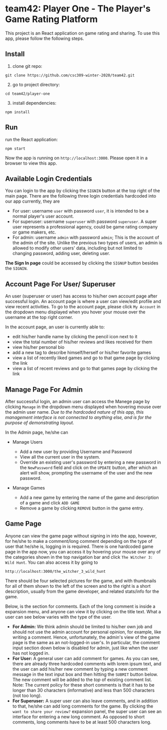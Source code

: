 # team42: Player One - The Player's Game Rating Platform
This project is an React application on game rating and sharing. To use this app, please follow the following steps.
## Install
1. clone git repo:
```
git clone https://github.com/csc309-winter-2020/team42.git
```
2. go to project directory:
```
cd team42/player-one
```
3. install dependencies:
```
npm install
```
## Run
run the React application:
```
npm start
```
Now the app is running on `http://localhost:3000`. Please open it in a browser to view this app.  
## Available Login Credentials
You can login to the app by clicking the `SIGNIN` button at the top right of the main page. 
There are the following three login credentials hardcoded into our app currently, they are
 - For user: username `user` with password `user`, it is intended to be a normal player's user account. 
 - For superuser: username `superuser` with password `superuser`. A super user represents a professional agency, could be game rating company or game makers, etc.
 - For admin: username `admin` with password `admin`; This is the account of the admin of the site. Unlike the previous two types of users, an admin is allowed to modify other users' data, including but not limited to changing password, adding user, deleting user. 

**The Sign In page** could be accessed by clicking the `SIGNUP` button besides the `SIGNIN`.



## Account Page For User/ Superuser
An user (superuser or user) has access to his/her own account page after successful login. An account page is where a user can view/edit profile and view recent activities.
To go to the account page, please click `My Account` in the dropdown menu displayed when you hover your mouse over the username at the top right corner.

In the account page, an user is currently able to:
- edit his/her handle name by clicking the pencil icon next to it
- view the total number of his/her reviews and likes received for them
- view his/her personal bio
- add a new tag to describe himself/herself or his/her favorite games
- view a list of recently liked games and go to that game page by clicking the link
- view a list of recent reviews and go to that games page by clicking the link
## Manage Page For Admin
After successful login, an admin user can access the Manege page by clicking `Manage` in the dropdown menu displayed when
hovering mouse over the admin user name. *Due to the hardcoded nature of this app, this management interface is not connected to anything else, and is for the purpose of demonstrating layout.*

In the Admin page, he/she can 
- Manage Users
    - Add a new user by providing Username and Password
    - View all the current user in the system. 
    - Override an existing user's password by entering a new password in the `NewPassword` field and click on the `UPDATE` button, after which an alert will show, prompting the username of the user and the new password. 

- Manage Games 
    - Add a new game by entering the name of the game and description of a game and click `ADD GAME`
    - Remove a game by clicking `REMOVE` button in the game entry.
    

## Game Page
Anyone can view the game page without signing in into the app, however, for he/she to make a comment/long comment depending on the type of user that he/she is, logging in is required.
There is one hardcoded game page in the app now, you can access it by hovering your mouse over any of the categories shown
in the top navigation bar and click `The Witcher 3: Wild Hunt`. You can also access it by going to
``````
http://localhost:3000/the_witcher_3_wild_hunt
``````
There should be four selected pictures for the game, and with thumbnails for all of them shown to the left of the screen
and to the right is a short description, usually from the game developer, and related stats/info for the game. 

Below, is the section for comments. Each of the long comment is inside a expansion
menu, and anyone can view it by clicking on the title text. What a user can see below varies with the type
of the user.
- **For Admin:** We think admin should be limited to his/her own job and should not use the admin account for personal 
opinion, for example, like writing a comment. Hence, unfortunately, the admin's view of the game page 
is the same as an not-logged-in user's. In particular, the comment input section down below is disabled for
admin, just like when the user has not logged in.
- **For User:** A general user can add comment for games. As you can see, there are already
three hardcoded comments with lorem ipsum text, and the user can add his/her new comment by typing 
a new comment message in the text input box and then hitting the `SUBMIT` button below. The new comment
will be added to the *top* of existing comment list. Note: The current policy for these short comments
is that it has to be longer than 30 characters (informative) and less than 500 characters (not too long).
- **For Superuser:** A super user can also leave comments, and in addition to that, he/she can add long
comments for the game. By clicking the `want to share your review?` expansion panel, the super user can see
an interface for entering a new long comment. As opposed to short comments, long comments have to be at least
500 characters long. 



